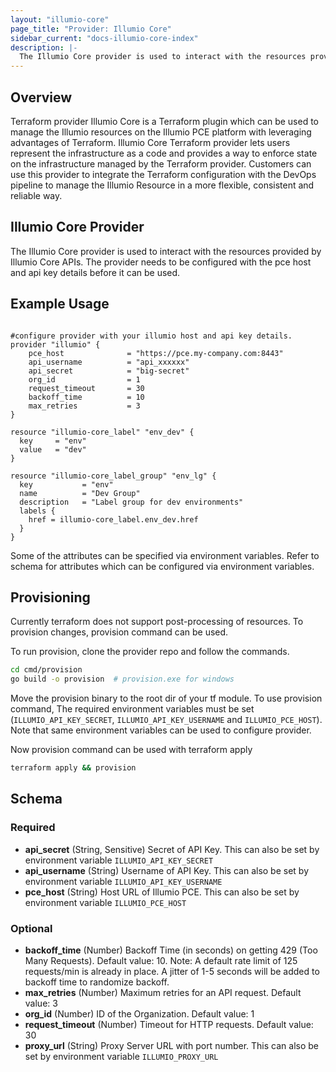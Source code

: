 ```yaml
---
layout: "illumio-core"
page_title: "Provider: Illumio Core"
sidebar_current: "docs-illumio-core-index"
description: |-
  The Illumio Core provider is used to interact with the resources provided by Illumio Core APIs.
---
```



Overview
--------------------------------------------------
Terraform provider Illumio Core is a Terraform plugin which can be used to manage the Illumio resources on the Illumio PCE platform with leveraging advantages of Terraform. 
Illumio Core Terraform provider lets users represent the infrastructure as a code and provides a way to enforce state on the infrastructure managed by the Terraform provider. 
Customers can use this provider to integrate the Terraform configuration with the DevOps pipeline to manage the Illumio Resource in a more flexible, consistent and reliable way.

Illumio Core Provider
------------
The Illumio Core provider is used to interact with the resources provided by Illumio Core APIs.
The provider needs to be configured with the pce host and api key details before it can be used.

Example Usage
------------

```hcl

#configure provider with your illumio host and api key details.
provider "illumio" {
    pce_host              = "https://pce.my-company.com:8443"
    api_username          = "api_xxxxxx"
    api_secret            = "big-secret"
    org_id                = 1
    request_timeout       = 30
    backoff_time          = 10
    max_retries           = 3
}

resource "illumio-core_label" "env_dev" {
  key     = "env"
  value   = "dev"
}

resource "illumio-core_label_group" "env_lg" {
  key           = "env"
  name          = "Dev Group"
  description   = "Label group for dev environments"
  labels {
    href = illumio-core_label.env_dev.href
  }
}
```

Some of the attributes can be specified via environment variables. Refer to schema for attributes which can be configured via environment variables.


Provisioning
------------
Currently terraform does not support post-processing of resources. To provision changes, provision command can be used.

To run provision, clone the provider repo and follow the commands.

```bash
cd cmd/provision
go build -o provision  # provision.exe for windows
```

Move the provision binary to the root dir of your tf module.
To use provision command, The required environment variables must be set  (`ILLUMIO_API_KEY_SECRET`, `ILLUMIO_API_KEY_USERNAME` and `ILLUMIO_PCE_HOST`).
Note that same environment variables can be used to configure provider.


Now provision command can be used with terraform apply

```bash
terraform apply && provision
```


## Schema

### Required

- **api_secret** (String, Sensitive) Secret of API Key. This can also be set by environment variable `ILLUMIO_API_KEY_SECRET`
- **api_username** (String) Username of API Key. This can also be set by environment variable `ILLUMIO_API_KEY_USERNAME`
- **pce_host** (String) Host URL of Illumio PCE. This can also be set by environment variable `ILLUMIO_PCE_HOST`

### Optional

- **backoff_time** (Number) Backoff Time (in seconds) on getting 429 (Too Many Requests). Default value: 10. Note: A default rate limit of 125 requests/min is already in place. A jitter of 1-5 seconds will be added to backoff time to randomize backoff.
- **max_retries** (Number) Maximum retries for an API request. Default value: 3
- **org_id** (Number) ID of the Organization. Default value: 1
- **request_timeout** (Number) Timeout for HTTP requests. Default value: 30
- **proxy_url** (String) Proxy Server URL with port number. This can also be set by environment variable `ILLUMIO_PROXY_URL`
